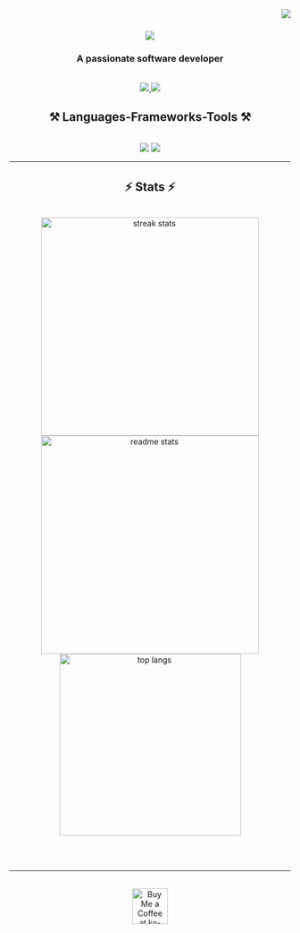 <img align="right" src="https://visitor-badge.laobi.icu/badge?page_id=shubh865.shubh865" />

<h1 align="center">
    <img src="https://readme-typing-svg.herokuapp.com/?font=Righteous&size=35&center=true&vCenter=true&width=500&height=70&duration=4000&lines=Hi+There!+👋;+I'm+Shubh+Darji!;" />
</h1>

<h3 align="center">A passionate software developer</h3>


<div align="center">
 
<br/>
 </div>
 
<div align="center"> 
  <a href="mailto:darjishubh78@gmail.com">
    <img src="https://img.shields.io/badge/Gmail-333333?style=for-the-badge&logo=gmail&logoColor=red" />
  </a>
  <a href="www.linkedin.com/in/shubh-darji" target="_blank">
    <img src="https://img.shields.io/badge/LinkedIn-0077B5?style=for-the-badge&logo=linkedin&logoColor=white" target="_blank" />
  </a>
</div>
 
<h2 align="center">⚒️ Languages-Frameworks-Tools ⚒️</h2>
<br/>
<div align="center">
    <img src="https://skillicons.dev/icons?i=react,bootstrap,html,css,vscode,github,figma,git" />
    <img src="https://skillicons.dev/icons?i=nodejs,python,javascript,mongodb,c,java,mysql" /><br>
</div>


<hr/>

<h2 align="center">⚡ Stats ⚡</h2>
<br>
<div align=center>
  <!--  <img width="40%" src="https://github-readme-stats.vercel.app/api?username=shubh865&show_icons=true&theme=tokyonight" /> -->
  <img width=390 src="https://github-readme-streak-stats.vercel.app/?username=shubh865&theme=react&border_radius=10" alt="streak stats"/>
  <img width=390 src="https://github-readme-stats.vercel.app/api?username=shubh865&show_icons=true&theme=react&rank_icon=github&border_radius=10" alt="readme stats" />
  <br/>
  <img width=325 align="center" src="https://github-readme-stats.vercel.app/api/top-langs/?username=shubh865&hide=HTML&langs_count=8&layout=compact&theme=react&border_radius=10&size_weight=0.5&count_weight=0.5&exclude_repo=github-readme-stats" alt="top langs" />
</div>

<br/><br/>

<hr/>

<br/>

<div align="center">
<a href='https://ko-fi.com/V7V4RAK9C' target='_blank'><img height='64' style='border:0px;height:64px;' src='https://storage.ko-fi.com/cdn/kofi1.png?v=3' border='0' alt='Buy Me a Coffee at ko-fi.com' /></a>
</div>

<br/>
